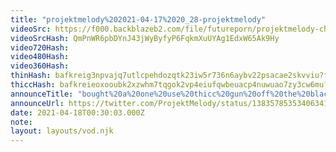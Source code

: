 ```yaml
---
title: "projektmelody%202021-04-17%2020_28-projektmelody"
videoSrc: https://f000.backblazeb2.com/file/futureporn/projektmelody-chaturbate-2021-04-18.mp4
videoSrcHash: QmPnWR6pbDYnJ43jWyByfyP6FqkmXuUYAg1EdxW65Ak9Hy
video720Hash: 
video480Hash: 
video360Hash: 
thinHash: bafkreig3npvajq7utlcpehdozqtk23iw5r736n6aybv22psacae2skvviu?filename=20210418T003003Z_thin.jpg
thiccHash: bafkreieoxooubk2xzwhm7tqgok2vp4eiufqwbeuacp4nuwuao7zy3cw6mu?filename=20210418T003003Z_thicc.jpg
announceTitle: "bought%20a%20one%20use%20thicc%20gun%20off%20the%20black%20market%20and%20I%20missed"
announceUrl: https://twitter.com/ProjektMelody/status/1383578535340634120
date: 2021-04-18T00:30:03.000Z
note: 
layout: layouts/vod.njk
---
```


